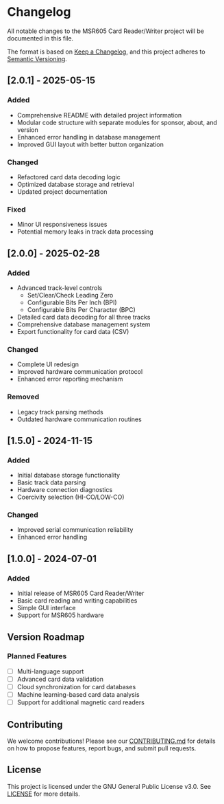# Changelog

All notable changes to the MSR605 Card Reader/Writer project will be documented in this file.

The format is based on [Keep a Changelog](https://keepachangelog.com/en/1.0.0/),
and this project adheres to [Semantic Versioning](https://semver.org/spec/v2.0.0.html).

## [2.0.1] - 2025-05-15

### Added
- Comprehensive README with detailed project information
- Modular code structure with separate modules for sponsor, about, and version
- Enhanced error handling in database management
- Improved GUI layout with better button organization

### Changed
- Refactored card data decoding logic
- Optimized database storage and retrieval
- Updated project documentation

### Fixed
- Minor UI responsiveness issues
- Potential memory leaks in track data processing

## [2.0.0] - 2025-02-28

### Added
- Advanced track-level controls
  - Set/Clear/Check Leading Zero
  - Configurable Bits Per Inch (BPI)
  - Configurable Bits Per Character (BPC)
- Detailed card data decoding for all three tracks
- Comprehensive database management system
- Export functionality for card data (CSV)

### Changed
- Complete UI redesign
- Improved hardware communication protocol
- Enhanced error reporting mechanism

### Removed
- Legacy track parsing methods
- Outdated hardware communication routines

## [1.5.0] - 2024-11-15

### Added
- Initial database storage functionality
- Basic track data parsing
- Hardware connection diagnostics
- Coercivity selection (HI-CO/LOW-CO)

### Changed
- Improved serial communication reliability
- Enhanced error handling

## [1.0.0] - 2024-07-01

### Added
- Initial release of MSR605 Card Reader/Writer
- Basic card reading and writing capabilities
- Simple GUI interface
- Support for MSR605 hardware

## Version Roadmap

### Planned Features
- [ ] Multi-language support
- [ ] Advanced card data validation
- [ ] Cloud synchronization for card databases
- [ ] Machine learning-based card data analysis
- [ ] Support for additional magnetic card readers

## Contributing

We welcome contributions! Please see our [CONTRIBUTING.md](CONTRIBUTING.md) for details on how to propose features, report bugs, and submit pull requests.

## License

This project is licensed under the GNU General Public License v3.0. See [LICENSE](LICENSE) for more details.
